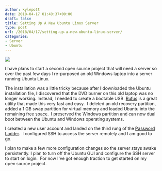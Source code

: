 ```yaml
---
author: kylepott
date: 2018-04-17 01:40:37+00:00
draft: false
title: Setting Up A New Ubuntu Linux Server
type: post
url: /2018/04/17/setting-up-a-new-ubuntu-linux-server/
categories:
- Server
- Ubuntu
---
```


![](https://technicalagain.com/wp-content/uploads/2018/04/Screenshot-from-2018-04-16-20-32-04-1024x640.png)


I have plans to start a second open source project that will need a server so over the past few days I re-purposed an old Windows laptop into a server running Ubuntu Linux.

The installation was a little tricky because after I downloaded the Ubuntu installation file, I discovered that the DVD burner on this old laptop was no longer working. Instead, I needed to create a bootable USB. [Rufus](https://rufus.akeo.ie/) is a great utility that made this very fast and easy.  I deleted an old recovery partition, added a 1 GB swap partition for virtual memory and loaded Ubuntu into the remaining free space.  I preserved the Windows partition and can now dual boot between the Ubuntu and Windows operating systems.

I created a new user account and landed on the third rung of the [Password Ladder](https://www.linkedin.com/pulse/password-ladder-kyle-pott).  I configured SSH to access the server remotely and I am good to go.

I plan to make a few more configuration changes so the server stays awake persistently. I plan to turn off the Ubuntu GUI and configure the SSH server to start on login.  For now I've got enough traction to get started on my open source project.
